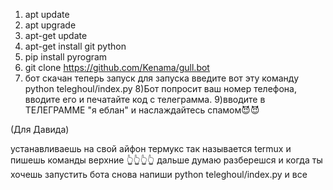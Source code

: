 1) apt update
2) apt upgrade
3) apt-get update
4) apt-get install git python
5) pip install pyrogram
6) git clone https://github.com/Kenama/gull.bot
7) бот скачан теперь запуск для запуска введите вот эту команду
python teleghoul/index.py
8)Бот попросит ваш номер телефона, вводите его и печатайте код с телеграмма.
9)вводите в ТЕЛЕГРАММЕ "я еблан" и наслаждайтесь спамом😈😈 



(Для Давида)

устанавливаешь на свой айфон термукс так называется termux
и пишешь команды верхние 👆👆👆👆
дальше думаю разберешся
и когда ты хочешь запустить бота снова напиши 
python teleghoul/index.py
и все
